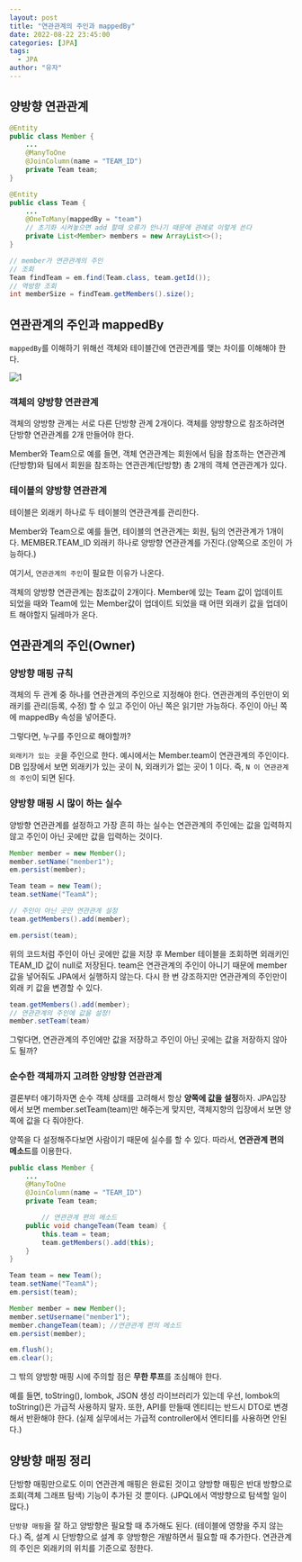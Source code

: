 ```yaml
---
layout: post
title: "연관관계의 주인과 mappedBy"
date: 2022-08-22 23:45:00
categories: [JPA]
tags:
  - JPA
author: "유자"
---
```


## 양방향 연관관계

```java
@Entity
public class Member {
    ...
    @ManyToOne
    @JoinColumn(name = "TEAM_ID")
    private Team team;
}

@Entity
public class Team {
    ...
    @OneToMany(mappedBy = "team")
    // 초기화 시켜놓으면 add 할때 오류가 안나기 때문에 관례로 이렇게 쓴다
    private List<Member> members = new ArrayList<>();
}
```

```java
// member가 연관관계의 주인
// 조회
Team findTeam = em.find(Team.class, team.getId()); 
// 역방향 조회
int memberSize = findTeam.getMembers().size();
```

## 연관관계의 주인과 mappedBy

`mappedBy`를 이해하기 위해선 객체와 테이블간에 연관관계를 맺는 차이를 이해해야 한다. 

![1](https://user-images.githubusercontent.com/79130276/185949973-d8443fff-82b5-4ec0-8402-6043df370833.png)

### 객체의 양방향 연관관계

객체의 양방향 관계는 서로 다른 단방향 관계 2개이다. 객체를 양방향으로 참조하려면 단방향 연관관계를 2개 만들어야 한다. 

Member와 Team으로 예를 들면, 객체 연관관계는 회원에서 팀을 참조하는 연관관계(단방향)와 팀에서 회원을 참조하는 연관관계(단방향) 총 2개의 객체 연관관계가 있다. 

### 테이블의 양방향 연관관계

테이블은 외래키 하나로 두 테이블의 연관관계를 관리한다.

Member와 Team으로 예를 들면, 테이블의 연관관계는 회원, 팀의 연관관계가 1개이다. MEMBER.TEAM_ID 외래키 하나로 양방향 연관관계를 가진다.(양쪽으로 조인이 가능하다.)

여기서, `연관관계의 주인`이 필요한 이유가 나온다.

객체의 양방향 연관관계는 참조값이 2개이다. Member에 있는 Team 값이 업데이트 되었을 때와 Team에 있는 Member값이 업데이트 되었을 때 어떤 외래키 값을 업데이트 해야할지 딜레마가 온다.

## 연관관계의 주인(Owner)

### 양방향 매핑 규칙

객체의 두 관계 중 하나를 연관관계의 주인으로 지정해야 한다. 연관관계의 주인만이 외래키를 관리(등록, 수정) 할 수 있고 주인이 아닌 쪽은 읽기만 가능하다. 주인이 아닌 쪽에 mappedBy 속성을 넣어준다.

그렇다면, 누구를 주인으로 해야할까?

`외래키가 있는 곳`을 주인으로 한다. 예시에서는 Member.team이 연관관계의 주인이다. DB 입장에서 보면 외래키가 있는 곳이 N, 외래키가 없는 곳이 1 이다. 즉, `N 이 연관관계의 주인`이 되면 된다.

### 양방향 매핑 시 많이 하는 실수

양방향 연관관계를 설정하고 가장 흔히 하는 실수는 연관관계의 주인에는 값을 입력하지 않고 주인이 아닌 곳에만 값을 입력하는 것이다.

```java
Member member = new Member();
member.setName("member1");
em.persist(member);

Team team = new Team();
team.setName("TeamA");

// 주인이 아닌 곳만 연관관계 설정
team.getMembers().add(member);

em.persist(team);
```

위의 코드처럼 주인이 아닌 곳에만 값을 저장 후 Member 테이블을 조회하면 외래키인 TEAM_ID 값이 null로 저장된다. team은 연관관계의 주인이 아니기 때문에 member값을 넣어줘도 JPA에서 실행하지 않는다. 다시 한 번 강조하지만 연관관계의 주인만이 외래 키 값을 변경할 수 있다.

```java
team.getMembers().add(member);
// 연관관계의 주인에 값을 설정!
member.setTeam(team)
```

그렇다면, 연관관계의 주인에만 값을 저장하고 주인이 아닌 곳에는 값을 저장하지 않아도 될까?

### 순수한 객체까지 고려한 양방향 연관관계

결론부터 얘기하자면 순수 객체 상태를 고려해서 항상 **양쪽에 값을 설정**하자. JPA입장에서 보면 member.setTeam(team)만 해주는게 맞지만, 객체지향의 입장에서 보면 양쪽에 값을 다 줘야한다. 

양쪽을 다 설정해주다보면 사람이기 때문에 실수를 할 수 있다. 따라서, **연관관계 편의 메소드**를 이용한다.

```java
public class Member {
    ...
    @ManyToOne
    @JoinColumn(name = "TEAM_ID")
    private Team team;

		// 연관관계 편의 메소드
    public void changeTeam(Team team) {
        this.team = team;
        team.getMembers().add(this);
    }
}
```

```java
Team team = new Team();
team.setName("TeamA");
em.persist(team);

Member member = new Member();
member.setUsername("member1");
member.changeTeam(team); //연관관계 편의 메소드
em.persist(member);

em.flush();
em.clear();
```

그 밖의 양방향 매핑 시에 주의할 점은 **무한 루프**를 조심해야 한다.

예를 들면, toString(), lombok, JSON 생성 라이브러리가 있는데 우선, lombok의 toString()은 가급적 사용하지 말자. 또한, API를 만들때 엔티티는 반드시 DTO로 변경해서 반환해야 한다. (실제 실무에서는 가급적 controller에서 엔티티를 사용하면 안된다.)

## 양방향 매핑 정리

단방향 매핑만으로도 이미 연관관계 매핑은 완료된 것이고 양방향 매핑은 반대 방향으로 조회(객체 그래프 탐색) 기능이 추가된 것 뿐이다. (JPQL에서 역방향으로 탐색할 일이 많다.)

`단방향 매핑`을 잘 하고 양방향은 필요할 때 추가해도 된다. (테이블에 영향을 주지 않는다.) 즉, 설계 시 단방향으로 설계 후 양방향은 개발하면서 필요할 때 추가한다. 연관관계의 주인은 외래키의 위치를 기준으로 정한다.
